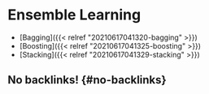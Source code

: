 # Ensemble Learning


-   [Bagging]({{< relref "20210617041320-bagging" >}})
-   [Boosting]({{< relref "20210617041325-boosting" >}})
-   [Stacking]({{< relref "20210617041329-stacking" >}})


## No backlinks! {#no-backlinks}
